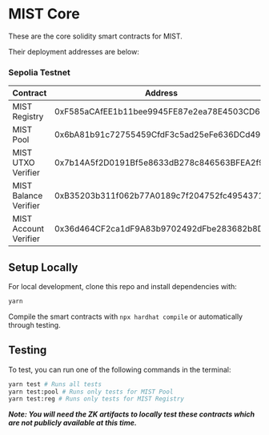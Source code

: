 # MIST Core
These are the core solidity smart contracts for MIST.

Their deployment addresses are below:

### Sepolia Testnet
| Contract | Address |
|----------|---------|
| MIST Registry | 0xF585aCAfEE1b11bee9945FE87e2ea78E4503CD65 |
| MIST Pool | 0x6bA81b91c72755459CfdF3c5ad25eFe636DCd493 |
| MIST UTXO Verifier | 0x7b14A5f2D0191Bf5e8633dB278c846563BFEA2f9 |
| MIST Balance Verifier | 0xB35203b311f062b77A0189c7f204752fc4954371 |
| MIST Account Verifier | 0x36d464CF2ca1dF9A83b9702492dFbe283682b8De |

## Setup Locally
For local development, clone this repo and install dependencies with:
```bash
yarn
```
Compile the smart contracts with ``npx hardhat compile`` or automatically through testing.

## Testing
To test, you can run one of the following commands in the terminal:
```bash
yarn test # Runs all tests
yarn test:pool # Runs only tests for MIST Pool
yarn test:reg # Runs only tests for MIST Registry
```
***Note: You will need the ZK artifacts to locally test these contracts which are not publicly available at this time.***
